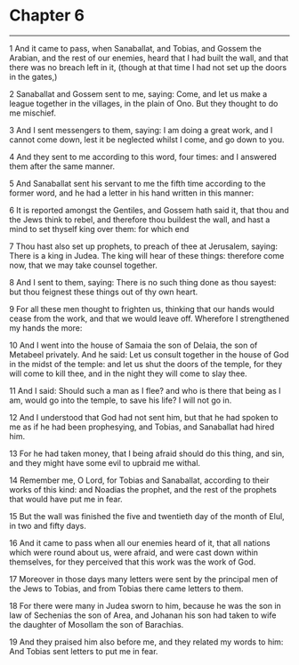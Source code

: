 # Chapter 6

***

1 And it came to pass, when Sanaballat, and Tobias, and Gossem the Arabian, and the rest of our enemies, heard that I had built the wall, and that there was no breach left in it, (though at that time I had not set up the doors in the gates,)

2 Sanaballat and Gossem sent to me, saying: Come, and let us make a league together in the villages, in the plain of Ono. But they thought to do me mischief.

3 And I sent messengers to them, saying: I am doing a great work, and I cannot come down, lest it be neglected whilst I come, and go down to you.

4 And they sent to me according to this word, four times: and I answered them after the same manner.

5 And Sanaballat sent his servant to me the fifth time according to the former word, and he had a letter in his hand written in this manner:

6 It is reported amongst the Gentiles, and Gossem hath said it, that thou and the Jews think to rebel, and therefore thou buildest the wall, and hast a mind to set thyself king over them: for which end

7 Thou hast also set up prophets, to preach of thee at Jerusalem, saying: There is a king in Judea. The king will hear of these things: therefore come now, that we may take counsel together.

8 And I sent to them, saying: There is no such thing done as thou sayest: but thou feignest these things out of thy own heart.

9 For all these men thought to frighten us, thinking that our hands would cease from the work, and that we would leave off. Wherefore I strengthened my hands the more:

10 And I went into the house of Samaia the son of Delaia, the son of Metabeel privately. And he said: Let us consult together in the house of God in the midst of the temple: and let us shut the doors of the temple, for they will come to kill thee, and in the night they will come to slay thee.

11 And I said: Should such a man as I flee? and who is there that being as I am, would go into the temple, to save his life? I will not go in.

12 And I understood that God had not sent him, but that he had spoken to me as if he had been prophesying, and Tobias, and Sanaballat had hired him.

13 For he had taken money, that I being afraid should do this thing, and sin, and they might have some evil to upbraid me withal.

14 Remember me, O Lord, for Tobias and Sanaballat, according to their works of this kind: and Noadias the prophet, and the rest of the prophets that would have put me in fear.

15 But the wall was finished the five and twentieth day of the month of Elul, in two and fifty days.

16 And it came to pass when all our enemies heard of it, that all nations which were round about us, were afraid, and were cast down within themselves, for they perceived that this work was the work of God.

17 Moreover in those days many letters were sent by the principal men of the Jews to Tobias, and from Tobias there came letters to them.

18 For there were many in Judea sworn to him, because he was the son in law of Sechenias the son of Area, and Johanan his son had taken to wife the daughter of Mosollam the son of Barachias.

19 And they praised him also before me, and they related my words to him: And Tobias sent letters to put me in fear.

